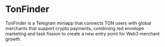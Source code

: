 # TonFinder
TonFinder is a Telegram miniapp that connects TON users with global merchants that support crypto payments, combining red envelope marketing and task fission to create a new entry point for Web3 merchant growth.
